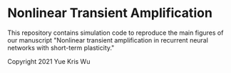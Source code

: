 # Nonlinear Transient Amplification

This repository contains simulation code to reproduce the main figures of our manuscript "Nonlinear transient amplification in recurrent neural
networks with short-term plasticity."

Copyright 2021 Yue Kris Wu
